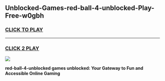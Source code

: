 
## Unblocked-Games-red-ball-4-unblocked-Play-Free-w0gbh
<h3>
<a href="https://premium76.site?title=red-ball-4-unblocked&ref=23A">CLICK TO PLAY</a></h3>
<hr>

<h3>
<a href="https://premium76.site?title=red-ball-4-unblocked&ref=23A">CLICK 2 PLAY</a>
  
</h3>

<a href="https://premium76.site?title=red-ball-4-unblocked&ref=23A"><img src="https://clearcache.store/games.png"></a>


**red-ball-4-unblocked games unblocked: Your Gateway to Fun and Accessible Online Gaming**
